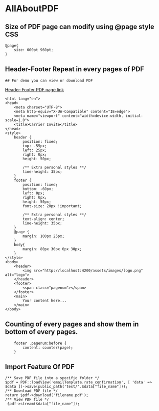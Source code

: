 # AllAboutPDF


## Size of PDF page can modify using @page style CSS
    @page{
        size: 600pt 960pt;
    }


## Header-Footer Repeat in every pages of PDF

    ## For demo you can view or download PDF 

[Header-Footer PDF page link](https://github.com/mohammadsadique/AllAboutPDF/blob/main/header-footer-PDF.pdf)



<!DOCTYPE html>
    <html lang="en">
    <head>
        <meta charset="UTF-8">
        <meta http-equiv="X-UA-Compatible" content="IE=edge">
        <meta name="viewport" content="width=device-width, initial-scale=1.0">
        <title>Carrier Invite</title>
    </head>
    <style>
        header {
            position: fixed;
            top: -55px;
            left: 25px; 
            right: 0px;
            height: 50px;

            /** Extra personal styles **/
            line-height: 35px;
        }
        footer {
            position: fixed; 
            bottom: -60px; 
            left: 0px; 
            right: 0px;
            height: 50px; 
            font-size: 20px !important;

            /** Extra personal styles **/
            text-align: center;
            line-height: 35px;
        }
        @page {
            margin: 100px 25px;
        }
        body{
            margin: 80px 30px 0px 30px;
        }
    </style>
    <body>
        <header>
            <img src="http://localhost:4200/assets/images/logo.png" alt="logo">
        </header>
        <footer>
            <span class="pagenum"></span>
        </footer>
        <main>
            Your content here...
        </main>
    </body>
</html>
   
   
  ## Counting of every pages and show them in bottom of every pages.
  
        footer .pagenum:before {
            content: counter(page);
        }


 ## Import Feature Of PDF
    /** Save PDF file into a specific folder */
    $pdf = PDF::loadView('emailTemplate.rate_confirmation', [ 'data' => $data ])->save(public_path('test/'.$data["file_name"]));
    /** Download PDF file */
    return $pdf->download('filename.pdf');
    /** View PDF file */
     $pdf->stream($data["file_name"]);
